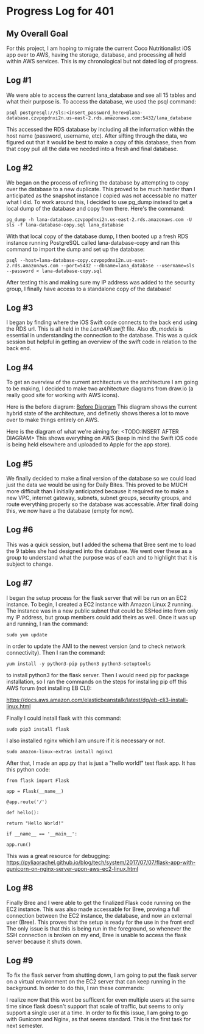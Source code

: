 # Progress Log for 401
## My Overall Goal
For this project, I am hoping to migrate the current Coco Nutritionalist iOS app over to AWS, having the storage, database, and processing all held within AWS services. This is my chronological but not dated log of progress.

## Log #1

We were able to access the current lana_database and see all 15 tables and what their purpose is. To access the database, we used the psql command:

    psql postgresql://sls:<insert_password_here>@lana-database.czvpopdnxi2n.us-east-2.rds.amazonaws.com:5432/lana_database

This accessed the RDS database by including all the information within the host name (password, username, etc). After sifting through the data, we figured out that it would be best to make a copy of this database, then from that copy pull all the data we needed into a fresh and final database. 

## Log #2
We began on the process of refining the database by attempting to copy over the database to a new duplicate. This proved to be much harder than I anticipated as the snapshot instance I copied was not accessable no matter what I did. To work around this, I decided to use pg_dump instead to get a local dump of the database and copy from there. Here's the command:

    pg_dump -h lana-database.czvpopdnxi2n.us-east-2.rds.amazonaws.com -U sls -f lana-database-copy.sql lana_database

With that local copy of the database dump, I then booted up a fresh RDS instance running PostgreSQL called lana-database-copy and ran this command to import the dump and set up the database:

    psql --host=lana-database-copy.czvpopdnxi2n.us-east-2.rds.amazonaws.com --port=5432 --dbname=lana_database --username=sls --password < lana-database-copy.sql
    
After testing this and making sure my IP address was added to the security group, I finally have access to a standalone copy of the database!

## Log #3
I began by finding where the iOS Swift code connects to the back end using the RDS url. This is all held in the *LanaAPI.swift* file. Also *db_models* is essential in understanding the connection to the database. This was a quick session but helpful in getting an overview of the swift code in relation to the back end.

## Log #4
To get an overview of the current architecture vs the architecture I am going to be making, I decided to make two architecture diagrams from draw.io (a really good site for working with AWS icons).

Here is the before diagram:
[Before Diagram](https://github.com/mealmate-ai/mealmate-cmsi401/blob/master/backend/images/BeforeDiagram.png)
This diagram shows the current hybrid state of the architecture, and definetly shows theres a lot to move over to make things entirely on AWS.

Here is the diagram of what we're aiming for:
<TODO:INSERT AFTER DIAGRAM>
This shows everything on AWS (keep in mind the Swift iOS code is being held elsewhere and uploaded to Apple for the app store).

## Log #5
We finally decided to make a final version of the database so we could load just the data we would be using for Daily Bites. This proved to be MUCH more difficult than I initially anticipated because it required me to make a new VPC, internet gateway, subnets, subnet groups, security groups, and route everything properly so the database was accessable. After finall doing this, we now have a the database (empty for now).

## Log #6
This was a quick session, but I added the schema that Bree sent me to load the 9 tables she had designed into the database. We went over these as a group to understand what the purpose was of each and to highlight that it is subject to change.

## Log #7
I began the setup process for the flask server that will be run on an EC2 instance. To begin, I created a EC2 instance with Amazon Linux 2 running. The instance was in a new public subnet that could be SSHed into from only my IP address, but group members could add theirs as well. Once it was up and running, I ran the command:

    sudo yum update
    
in order to update the AMI to the newest version (and to check network connectivity). Then I ran the command:

```
yum install -y python3-pip python3 python3-setuptools
```
to install python3 for the flask server. Then I would need pip for package installation, so I ran the commands on the steps for installing pip off this AWS forum (not installing EB CLI):

https://docs.aws.amazon.com/elasticbeanstalk/latest/dg/eb-cli3-install-linux.html

Finally I could install flask with this command:

    sudo pip3 install flask

I also installed nginx which I am unsure if it is necessary or not.

    sudo amazon-linux-extras install nginx1
    
After that, I made an app.py that is just a "hello world!" test flask app. It has this python code:

    from flask import Flask
    
    app = Flask(__name__)
    
    @app.route('/')
    
    def hello():
    
    return "Hello World!"
    
    if __name__ == '__main__':
    
    app.run()


This was a great resource for debugging:
https://pyliaorachel.github.io/blog/tech/system/2017/07/07/flask-app-with-gunicorn-on-nginx-server-upon-aws-ec2-linux.html

## Log #8
Finally Bree and I were able to get the finalized Flask code running on the EC2 instance. This was also made accessable for Bree, proving a full connection between the EC2 instance, the database, and now an external user (Bree). This proves that the setup is ready for the use in the front end! The only issue is that this is being run in the foreground, so whenever the SSH connection is broken on my end, Bree is unable to access the flask server because it shuts down.

## Log #9
To fix the flask server from shutting down, I am going to put the flask server on a virtual environment on the EC2 server that can keep running in the background. In order to do this, I ran these commands:

I realize now that this wont be sufficent for even multiple users at the same time since flask doesn't support that scale of traffic, but seems to only support a single user at a time. In order to fix this issue, I am going to go with Gunicorn and Nginx, as that seems standard. This is the first task for next semester.
